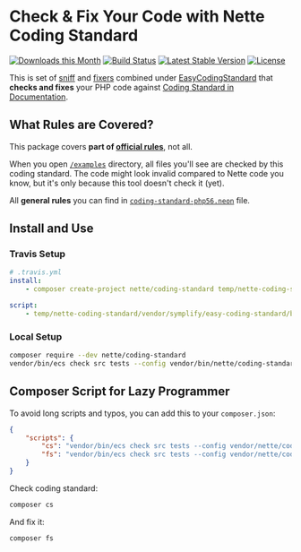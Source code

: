 # Check & Fix Your Code with Nette Coding Standard

[![Downloads this Month](https://img.shields.io/packagist/dm/nette/coding-standard.svg)](https://packagist.org/packages/nette/coding-standard)
[![Build Status](https://travis-ci.org/nette/coding-standard.svg?branch=master)](https://travis-ci.org/nette/coding-standard)
[![Latest Stable Version](https://img.shields.io/packagist/v/nette/coding-standard.svg)](https://github.com/nette/coding-standard/releases)
[![License](https://img.shields.io/badge/license-MIT-blue.svg)](/LICENSE)


This is set of [sniff](https://github.com/squizlabs/PHP_CodeSniffer) and [fixers](https://github.com/FriendsOfPHP/PHP-CS-Fixer) combined under [EasyCodingStandard](https://github.com/Symplify/EasyCodingStandard) that **checks and fixes** your PHP code against [Coding Standard in Documentation](https://nette.org/en/coding-standard).


## What Rules are Covered?

This package covers **part of [official rules](https://nette.org/en/coding-standard)**, not all.

When you open [`/examples`](/examples) directory, all files you'll see are checked by this coding standard. The code might look invalid compared to Nette code you know, but it's only because this tool doesn't check it (yet).

All **general rules** you can find in [`coding-standard-php56.neon`](/coding-standard-php56.neon) file.


## Install and Use

### Travis Setup

```yaml
# .travis.yml
install:
    - composer create-project nette/coding-standard temp/nette-coding-standard

script:
    - temp/nette-coding-standard/vendor/symplify/easy-coding-standard/bin/ecs check src tests --config temp/nette-coding-standard/coding-standard-php56.neon
```


### Local Setup

```bash
composer require --dev nette/coding-standard
vendor/bin/ecs check src tests --config vendor/bin/nette/coding-standard/coding-standard-php56.neon
```


## Composer Script for Lazy Programmer

To avoid long scripts and typos, you can add this to your `composer.json`:

```json
{
    "scripts": {
        "cs": "vendor/bin/ecs check src tests --config vendor/nette/coding-standard/coding-standard-php56.neon",
        "fs": "vendor/bin/ecs check src tests --config vendor/nette/coding-standard/coding-standard-php56.neon --fix"
    }
}
```

Check coding standard:

```bash
composer cs
```

And fix it:

```bash
composer fs
```
